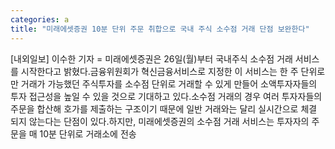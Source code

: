 ```yaml
---
categories: a
title: "미래에셋증권 10분 단위 주문 취합으로 국내 주식 소수점 거래 단점 보완한다"
---
```

[내외일보] 이수한 기자 = 미래에셋증권은 26일(월)부터 국내주식 소수점 거래 서비스를 시작한다고 밝혔다.금융위원회가 혁신금융서비스로 지정한 이 서비스는 한 주 단위로만 거래가 가능했던 주식투자를 소수점 단위로 거래할 수 있게 만들어 소액투자자들의 투자 접근성을 높일 수 있을 것으로 기대하고 있다.소수점 거래의 경우 여러 투자자들의 주문을 합산해 호가를 제출하는 구조이기 때문에 일반 거래와는 달리 실시간으로 체결 되지 않는다는 단점이 있다.하지만, 미래에셋증권의 소수점 거래 서비스는 투자자의 주문을 매 10분 단위로 거래소에 전송